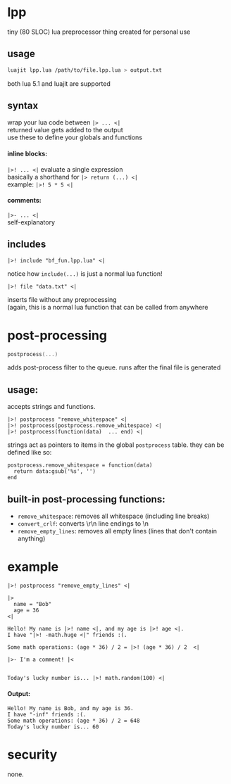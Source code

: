# lpp
tiny (80 SLOC) lua preprocessor thing created for personal use

## usage  
```bash
luajit lpp.lua /path/to/file.lpp.lua > output.txt
```  
both lua 5.1 and luajit are supported

## syntax  

wrap your lua code between `|> ... <|`  
returned value gets added to the output  
use these to define your globals and functions

#### inline blocks:  
`|>! ... <|` evaluate a single expression  
basically a shorthand for `|> return (...) <|`    
example: `|>! 5 * 5 <|`

#### comments:  
`|>- ... <|`  
self-explanatory

## includes

```
|>! include "bf_fun.lpp.lua" <|
```

notice how `include(...)` is just a normal lua function!   

```
|>! file "data.txt" <|
```

inserts file without any preprocessing  
(again, this is a normal lua function that can be called from anywhere

# post-processing

```lua
postprocess(...)
```
adds post-process filter to the queue.
runs after the final file is generated

## usage:  
accepts strings and functions.
```
|>! postprocess "remove_whitespace" <|
|>! postprocess(postprocess.remove_whitespace) <|
|>! postprocess(function(data)  ... end) <|
```
strings act as pointers to items in the global `postprocess` table.
they can be defined like so:
```
postprocess.remove_whitespace = function(data)
  return data:gsub('%s', '')
end
```

## built-in post-processing functions:  
  - `remove_whitespace`: removes all whitespace (including line breaks)
  - `convert_crlf`: converts \r\n line endings to \n
  - `remove_empty_lines`: removes all empty lines (lines that don't contain anything)

# example

```
|>! postprocess "remove_empty_lines" <|

|>
  name = "Bob"
  age = 36
<|

Hello! My name is |>! name <|, and my age is |>! age <|. 
I have "|>! -math.huge <|" friends :(.

Some math operations: (age * 36) / 2 = |>! (age * 36) / 2  <|

|>- I'm a comment! |<


Today's lucky number is... |>! math.random(100) <|

```
#### Output:
```
Hello! My name is Bob, and my age is 36.
I have "-inf" friends :(.
Some math operations: (age * 36) / 2 = 648
Today's lucky number is... 60
```

# security  
none.  

